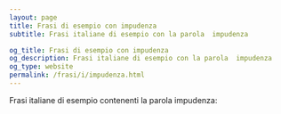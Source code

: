 ```yaml
---
layout: page
title: Frasi di esempio con impudenza 
subtitle: Frasi italiane di esempio con la parola  impudenza

og_title: Frasi di esempio con impudenza 
og_description: Frasi italiane di esempio con la parola  impudenza
og_type: website
permalink: /frasi/i/impudenza.html
---
```


Frasi italiane di esempio contenenti la parola impudenza:


